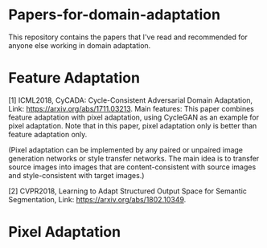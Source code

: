 # Papers-for-domain-adaptation
This repository contains the papers that I've read and recommended for anyone else working in domain adaptation.

# Feature Adaptation

[1] ICML2018, CyCADA: Cycle-Consistent Adversarial Domain Adaptation, Link: https://arxiv.org/abs/1711.03213.
Main features: This paper combines feature adaptation with pixel adaptation, using CycleGAN as an example for pixel adaptation. Note that in this paper, pixel adaptation only is better than feature adaptation only. 

(Pixel adaptation can be implemented by any paired or unpaired image generation networks or style transfer networks. The main idea is to transfer source images into images that are content-consistent with source images and style-consistent with target images.)

[2] CVPR2018, Learning to Adapt Structured Output Space for Semantic Segmentation, Link: https://arxiv.org/abs/1802.10349.

# Pixel Adaptation


